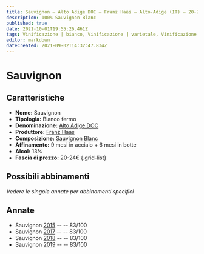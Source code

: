 ```yaml
---
title: Sauvignon – Alto Adige DOC – Franz Haas – Alto-Adige (IT) – 20-24€ – 2★
description: 100% Sauvignon Blanc 
published: true
date: 2021-10-01T19:55:26.461Z
tags: Vinificazione | bianco, Vinificazione | varietale, Vinificazione | fermo, Valutazioni | 2 stelle, Regione | Alto-Adige (IT), Vitigni | Sauvignon blanc, Prezzi | 20-24€
editor: markdown
dateCreated: 2021-09-02T14:32:47.834Z
---
```


# Sauvignon

## Caratteristiche
- **Nome:** Sauvignon
- **Tipologia:** Bianco fermo
- **Denominazione:** [Alto Adige DOC](/denominazioni/Italia/Alto-Adige/DOC-Alto-Adige)
- **Produttore:** [Franz Haas](/produttori/Italia/Alto-Adige/Franz-Haas) 
- **Composizione:** [Sauvignon Blanc](/vitigni/Francia/bacca-bianca/sauvignon-blanc)
- **Affinamento:** 9 mesi in acciaio + 6 mesi in botte
- **Alcol:** 13%
- **Fascia di prezzo:** 20-24€
{.grid-list}

## Possibili abbinamenti
*Vedere le singole annate per abbinamenti specifici*

## Annate
- Sauvignon [2015](/vini/Italia/Alto-Adige/Franz-Haas/Sauvignon/2015) -- <span class="star-2"></span> -- 83/100
- Sauvignon [2017](/vini/Italia/Alto-Adige/Franz-Haas/Sauvignon/2017) -- <span class="star-2"></span> -- 83/100
- Sauvignon [2018](/vini/Italia/Alto-Adige/Franz-Haas/Sauvignon/2018) -- <span class="star-2"></span> -- 83/100
- Sauvignon [2019](/vini/Italia/Alto-Adige/Franz-Haas/Sauvignon/2019) -- <span class="star-2"></span> -- 83/100